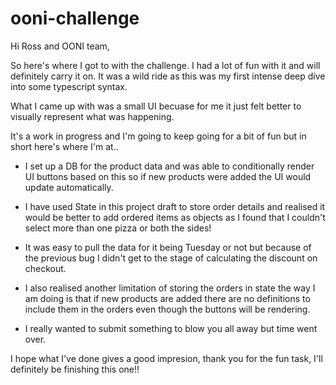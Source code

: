 # ooni-challenge

Hi Ross and OONI team,

So here's where I got to with the challenge. I had a lot of fun with it and will definitely carry it on. It was a wild ride as this was my first intense deep dive into some typescript syntax.

What I came up with was a small UI becuase for me it just felt better to visually represent what was happening.

It's a work in progress and I'm going to keep going for a bit of fun but in short here's where I'm at..

- I set up a DB for the product data and was able to conditionally render UI buttons based on this so if new products were added the UI would update automatically.

- I have used State in this project draft to store order details and realised it would be better to add ordered items as objects as I found that I couldn't select more than one pizza or both the sides!

- It was easy to pull the data for it being Tuesday or not but because of the previous bug I didn't get to the stage of calculating the discount on checkout.

- I also realised another limitation of storing the orders in state the way I am doing is that if new products are added there are no definitions to include them in the orders even though the buttons will be rendering.

- I really wanted to submit something to blow you all away but time went over.

I hope what I've done gives a good impresion, thank you for the fun task, I'll definitely be finishing this one!!
